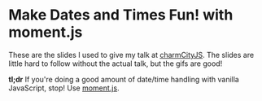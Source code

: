 # Make Dates and Times Fun! with moment.js

These are the slides I used to give my talk at
[charmCityJS](http://www.meetup.com/charmcityjs/events/221665113/). The slides
are little hard to follow without the actual talk, but the gifs are good!

**tl;dr** If you're doing a good amount of date/time handling with vanilla
JavaScript, stop! Use [moment.js](momentjs.com).
